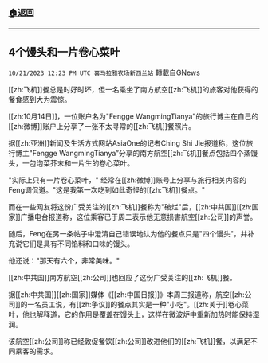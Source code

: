 ###  [:house:返回](README.md)
---


## 4个馒头和一片卷心菜叶
`10/21/2023 12:23 PM UTC 喜马拉雅农场新西兰站` [轉載自GNews](https://gnews.org/articles/1863108)

[[zh:飞机]]餐总是时好时坏，但一名乘坐了南方航空[[zh:飞机]]的旅客对他获得的餐食感到大为震惊。

 [[zh:10月14日]]，一位账户名为"Fengge WangmingTianya"的旅行博主在自己的[[zh:微博]]账户上分享了一张不太寻常的[[zh:飞机]]餐照片。

 据[[zh:亚洲]]新闻及生活方式网站AsiaOne的记者Ching Shi Jie报道称，这位旅行博主"Fengge WangmingTianya”分享的南方航空[[zh:飞机]]餐点包括四个蒸馒头，一包泡菜芥末和一片生的卷心菜叶。

 "实际上只有一片卷心菜叶，" 经常在[[zh:微博]]账号上分享与旅行相关内容的Feng调侃道。"这是我第一次吃到如此奇怪的[[zh:飞机]]餐点。"

 而在一些网友将这份广受关注的[[zh:飞机]]餐称为"破烂"后，[[zh:中共国]][[zh:国家]]广播电台报道称，这位乘客已于周二表示他无意损害航空[[zh:公司]]的声誉。

 随后，Feng在另一条帖子中澄清自己错误地认为他的餐点只是"四个馒头"，并补充说它们是具有不同馅料和口味的馒头。

 他还说："那天有六个，非常美味。"

 [[zh:中共国]]南方航空[[zh:公司]]也回应了这份广受关注的[[zh:飞机]]餐。

 据[[zh:中共国]][[zh:国家]]媒体《[[zh:中国日报]]》本周三报道称，航空[[zh:公司]]的一名员工说，有[[zh:争议]]的餐点其实是一种"小吃"。[[zh:关于]]卷心菜叶，他也解释道，它的作用是覆盖在馒头上，这样在微波炉中重新加热时能保持湿润。

 该航空[[zh:公司]]称已经敦促餐饮[[zh:公司]]改进他们的[[zh:飞机]]餐，以满足不同乘客的需求。
